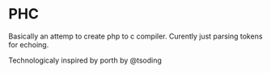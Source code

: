 # PHC

Basically an attemp to create php to c compiler. Curently just parsing tokens for echoing.

Technologicaly inspired by porth by @tsoding
